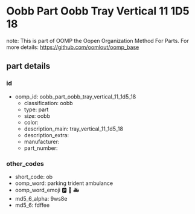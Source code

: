 # Oobb Part Oobb Tray Vertical 11 1D5 18  

note: This is part of OOMP the Oopen Organization Method For Parts. For more details: https://github.com/oomlout/oomp_base

##  part details





### id
* oomp_id: oobb_part_oobb_tray_vertical_11_1d5_18
  * classification: oobb
  * type: part
  * size: oobb
  * color: 
  * description_main: tray_vertical_11_1d5_18
  * description_extra: 
  * manufacturer: 
  * part_number: 

### other_codes
* short_code: ob
* oomp_word: parking trident ambulance
* oomp_word_emoji :parking: :trident: :ambulance:
* md5_6_alpha: 9ws8e
* md5_6: fdffee